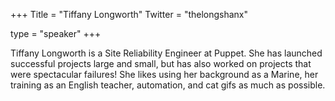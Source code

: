 +++
Title = "Tiffany Longworth"
Twitter = "thelongshanx"

type = "speaker"
+++

Tiffany Longworth is a Site Reliability Engineer at Puppet. She has launched successful projects large and small, but has also worked on projects that were spectacular failures! She likes using her background as a Marine, her training as an English teacher, automation, and cat gifs as much as possible.